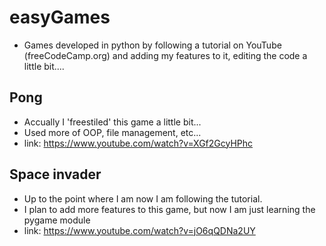 # easyGames
 - Games developed in python by following a tutorial on YouTube (freeCodeCamp.org) and adding my features to it, editing the code a little bit....
## Pong
- Accually I 'freestiled' this game a little bit...
- Used more of OOP, file management, etc...
- link: https://www.youtube.com/watch?v=XGf2GcyHPhc
## Space invader
- Up to the point where I am now I am following the tutorial.
- I plan to add more features to this game, but now I am just learning the pygame module
- link: https://www.youtube.com/watch?v=jO6qQDNa2UY
